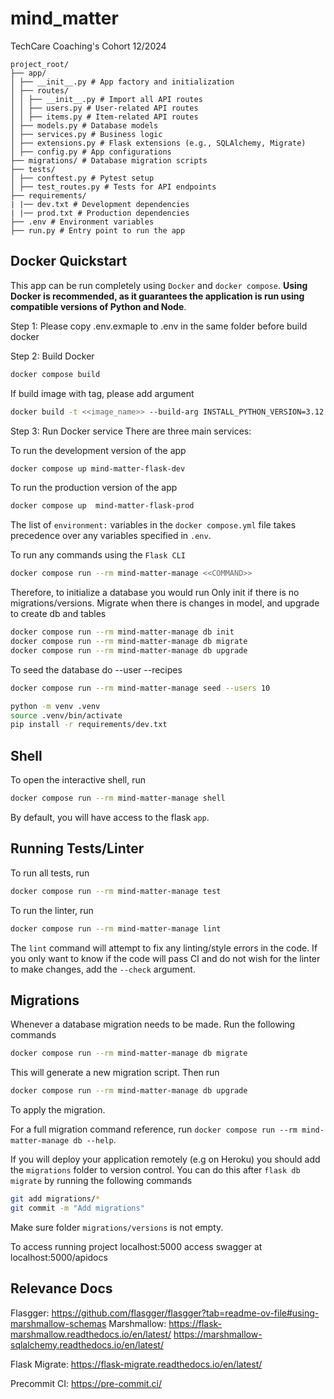 # mind_matter

TechCare Coaching's Cohort 12/2024

```
project_root/
├── app/
│ ├── __init__.py # App factory and initialization
│ ├── routes/
│ │ ├── __init__.py # Import all API routes
│ │ ├── users.py # User-related API routes
│ │ ├── items.py # Item-related API routes
│ ├── models.py # Database models
│ ├── services.py # Business logic
│ ├── extensions.py # Flask extensions (e.g., SQLAlchemy, Migrate)
│ ├── config.py # App configurations
├── migrations/ # Database migration scripts
├── tests/
│ ├── conftest.py # Pytest setup
│ ├── test_routes.py # Tests for API endpoints
├── requirements/
| |── dev.txt # Development dependencies
| |── prod.txt # Production dependencies
├── .env # Environment variables
├── run.py # Entry point to run the app
```

## Docker Quickstart

This app can be run completely using `Docker` and `docker compose`. **Using Docker is recommended, as it guarantees the application is run using compatible versions of Python and Node**.

Step 1: Please copy .env.exmaple to .env in the same folder before build docker

Step 2: Build Docker

```bash
docker compose build
```

If build image with tag, please add argument

```bash
docker build -t <<image_name>> --build-arg INSTALL_PYTHON_VERSION=3.12.8 .
```

Step 3: Run Docker service
There are three main services:

To run the development version of the app

```bash
docker compose up mind-matter-flask-dev
```

To run the production version of the app

```bash
docker compose up  mind-matter-flask-prod
```

The list of `environment:` variables in the `docker compose.yml` file takes precedence over any variables specified in `.env`.

To run any commands using the `Flask CLI`

```bash
docker compose run --rm mind-matter-manage <<COMMAND>>
```

Therefore, to initialize a database you would run
Only init if there is no migrations/versions. Migrate when there is changes in model, and upgrade to create db and tables

```bash
docker compose run --rm mind-matter-manage db init
docker compose run --rm mind-matter-manage db migrate
docker compose run --rm mind-matter-manage db upgrade
```

To seed the database do --user <number> --recipes <number>

```bash
docker compose run --rm mind-matter-manage seed --users 10
```

```bash
python -m venv .venv
source .venv/bin/activate
pip install -r requirements/dev.txt
```

## Shell

To open the interactive shell, run

```bash
docker compose run --rm mind-matter-manage shell

```

By default, you will have access to the flask `app`.

## Running Tests/Linter

To run all tests, run

```bash
docker compose run --rm mind-matter-manage test
```

To run the linter, run

```bash
docker compose run --rm mind-matter-manage lint
```

The `lint` command will attempt to fix any linting/style errors in the code. If you only want to know if the code will pass CI and do not wish for the linter to make changes, add the `--check` argument.

## Migrations

Whenever a database migration needs to be made. Run the following commands

```bash
docker compose run --rm mind-matter-manage db migrate
```

This will generate a new migration script. Then run

```bash
docker compose run --rm mind-matter-manage db upgrade
```

To apply the migration.

For a full migration command reference, run `docker compose run --rm mind-matter-manage db --help`.

If you will deploy your application remotely (e.g on Heroku) you should add the `migrations` folder to version control.
You can do this after `flask db migrate` by running the following commands

```bash
git add migrations/*
git commit -m "Add migrations"
```

Make sure folder `migrations/versions` is not empty.

To access running project localhost:5000
access swagger at localhost:5000/apidocs

## Relevance Docs

Flasgger: https://github.com/flasgger/flasgger?tab=readme-ov-file#using-marshmallow-schemas
Marshmallow: https://flask-marshmallow.readthedocs.io/en/latest/ https://marshmallow-sqlalchemy.readthedocs.io/en/latest/

Flask Migrate: https://flask-migrate.readthedocs.io/en/latest/

Precommit CI: https://pre-commit.ci/
